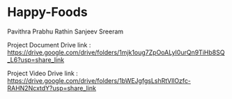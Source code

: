 # Happy-Foods
Pavithra
Prabhu
Rathin
Sanjeev
Sreeram

Project Document Drive link : https://drive.google.com/drive/folders/1mjk1oug7ZpOoALyI0urQn9TiHb8SQ_L6?usp=share_link

Project Video Drive link : https://drive.google.com/drive/folders/1bWEJgfgsLshRtVllOzfc-RAHN2NcxtdY?usp=share_link
